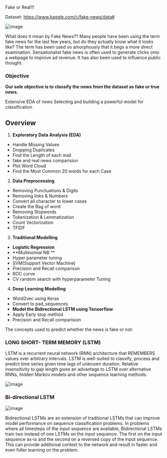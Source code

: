 Fake or Real!!!

Dataset: https://www.kaggle.com/c/fake-news/data#

![image](https://user-images.githubusercontent.com/61073862/193447233-332b6bb1-19e5-459b-aedc-77e069454785.png)

What does it mean by Fake News??
Many people have been using the term fake news for the last few years, but do they actually know what it looks like? The term has been used so amorphously that it begs a more direct examination. Sensationalist fake news is often used to generate clicks onto a webpage to improve ad revenue. It has also been used to influence public thought.


### **Objective**

**Our sole objective is to classify the news from the dataset as fake or true news.**

Extensive EDA of news
Selecting and building a powerful model for classification

## **Overview**
1. **Exploratory Data Analysis (EDA)**
  *  Handle Missing Values
  *  Dropping Duplicates
  *  Find the Length of each mail
  *  fake and real news comparision
  *  Plot Word Cloud
  *  Find the Most Common 20 words for each Case
2. **Data Preprocessing**
  *  Removing Punctuations & Digits
  *  Removing links & Numbers
  *  Convert all character to lower cases
  *  Create the Bag of word
  *  Removing Stopwords
  *  Tokenization & Lemmatization
  *  Count Vectorization
  *  TFIDF
3. **Traditional Modelling**
  *  **Logistic Regression**
  *  **Multinomial NB **
  *  Hyper parameter tuning
  *  SVM(Support Vector Machine)
  *  Precision and Recall comparison
  *  ROC curve
  *  CV random search with hyperparameter Tuning 

4. **Deep Learning Modelling**
 
  *  Word2vec using Keras
  *  Convert to pad_sequences
  *  **Model the Bidirectional LSTM using Tensorflow**
  *  Apply Early stop method
  * Precision and Recall comparision


The concepts used to predict whether the news is fake or not:

### LONG SHORT- TERM MEMORY (LSTM)
LSTM is a recurrent neural network (RNN) architecture that REMEMBERS values over arbitrary intervals. LSTM is well-suited to classify, process and predict time series given time lags of unknown duration. Relative insensitivity to gap length gives an advantage to LSTM over alternative RNNs, hidden Markov models and other sequence learning methods.

![image](https://user-images.githubusercontent.com/61073862/193447256-a9249c50-b8d1-4e66-aaa7-c1077c1670f9.png)


### Bi-directional LSTM

![image](https://user-images.githubusercontent.com/61073862/193447262-75fefda3-c9c4-451b-91df-a5e1470274b8.png)

Bidirectional LSTMs are an extension of traditional LSTMs that can improve model performance on sequence classification problems. In problems where all timesteps of the input sequence are available, Bidirectional LSTMs train two instead of one LSTMs on the input sequence. The first on the input sequence as-is and the second on a reversed copy of the input sequence. This can provide additional context to the network and result in faster and even fuller learning on the problem.
